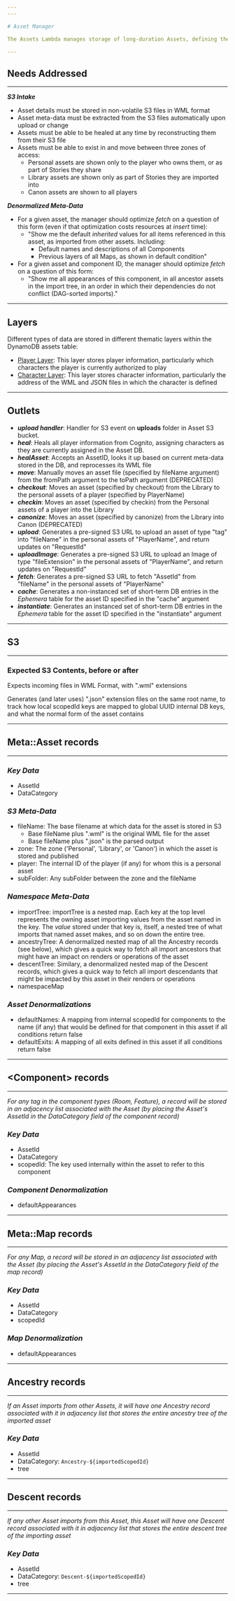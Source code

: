 ```yaml
---
---

# Asset Manager

The Assets Lambda manages storage of long-duration Assets, defining the structure of the game world.

---
```


## Needs Addressed

---

***S3 Intake***
- Asset details must be stored in non-volatile S3 files in WML format
- Asset meta-data must be extracted from the S3 files automatically upon upload or change
- Assets must be able to be healed at any time by reconstructing them from their S3 file
- Assets must be able to exist in and move between three zones of access:
    - Personal assets are shown only to the player who owns them, or as part of Stories they share
    - Library assets are shown only as part of Stories they are imported into
    - Canon assets are shown to all players

***Denormalized Meta-Data***
- For a given asset, the manager should optimize *fetch* on a question of this form (even if that
optimization costs resources at *insert* time):
    - "Show me the default *inherited* values for all items referenced in this asset, as imported
    from other assets.  Including:
        - Default names and descriptions of all Components
        - Previous layers of all Maps, as shown in default condition"
- For a given asset and component ID, the manager should optimize *fetch* on a question of
this form:
    - "Show me all appearances of this component, in all ancestor assets in the import tree,
    in an order in which their dependencies do not conflict (DAG-sorted imports)."

---

## Layers
Different types of data are stored in different thematic layers within the DynamoDB assets table:

- [Player Layer](./README.player.md): This layer stores player information, particularly which characters
the player is currently authorized to play
- [Character Layer](./README.character.md): This layer stores character information, particularly the address
of the WML and JSON files in which the character is defined

---

## Outlets

- ***upload handler***: Handler for S3 event on **uploads** folder in Asset S3 bucket.
- ***heal***: Heals all player information from Cognito, assigning characters as they are currently
assigned in the Asset DB.
- ***healAsset***: Accepts an AssetID, looks it up based on current meta-data stored in the DB,
and reprocesses its WML file
- ***move***: Manually moves an asset file (specified by fileName argument) from the fromPath argument
to the toPath argument (DEPRECATED)
- ***checkout***: Moves an asset (specified by checkout) from the Library to the personal assets
of a player (specified by PlayerName)
- ***checkin***: Moves an asset (specified by checkin) from the Personal assets of a player into
the Library
- ***canonize***: Moves an asset (specified by canonize) from the Library into Canon (DEPRECATED)
- ***upload***: Generates a pre-signed S3 URL to upload an asset of type "tag" into "fileName" in
the personal assets of "PlayerName", and return updates on "RequestId"
- ***uploadImage***: Generates a pre-signed S3 URL to upload an Image of type "fileExtension" in
the personal assets of "PlayerName", and return updates on "RequestId"
- ***fetch***: Generates a pre-signed S3 URL to fetch "AssetId" from "fileName" in the personal
assets of "PlayerName"
- ***cache***: Generates a non-instanced set of short-term DB entries in the *Ephemera* table for the
asset ID specified in the "cache" argument
- ***instantiate***: Generates an instanced set of short-term DB entries in the *Ephemera* table for
the asset ID specified in the "instantiate" argument

---

## S3

---

### Expected S3 Contents, before or after

Expects incoming files in WML Format, with ".wml" extensions

Generates (and later uses) ".json" extension files on the same root name, to track how
local scopedId keys are mapped to global UUID internal DB keys, and what the normal form of the
asset contains

---

## Meta::Asset records

---

### *Key Data*

- AssetId
- DataCategory

### *S3 Meta-Data*

- fileName: The base filename at which data for the asset is stored in S3
    - Base fileName plus ".wml" is the original WML file for the asset
    - Base fileName plus ".json" is the parsed output
- zone:  The zone ('Personal', 'Library', or 'Canon') in which the asset is stored and published
- player: The internal ID of the player (if any) for whom this is a personal asset
- subFolder:  Any subFolder between the zone and the fileName

### *Namespace Meta-Data*

- importTree:  importTree is a nested map.  Each key at the top level represents the owning asset importing values from the asset named in the key.  The *value* stored under that key is, itself, a nested tree of what imports that named asset makes, and so on down the entire tree.
- ancestryTree:  A denormalized nested map of all the Ancestry records (see below), which gives a quick way to fetch all
import ancestors that might have an impact on renders or operations of the asset
- descentTree:  Similary, a denormalized nested map of the Descent records, which gives a quick way to fetch all import
descendants that might be impacted by this asset in their renders or operations
- namespaceMap

### *Asset Denormalizations*

- defaultNames: A mapping from internal scopedId for components to the name (if any) that would be defined for that component in this asset if all conditions return false
- defaultExits: A mapping of all exits defined in this asset if all conditions return false

---

## <Component\> records

---

*For any tag in the component types (Room, Feature), a record will be stored in an adjacency list associated with*
*the Asset (by placing the Asset's AssetId in the DataCategory field of the component record)*

### *Key Data*

- AssetId
- DataCategory
- scopedId:  The key used internally within the asset to refer to this component

### *Component Denormalization*

- defaultAppearances

---

## Meta::Map records

---

*For any Map, a record will be stored in an adjacency list associated with the Asset (by placing the Asset's*
*AssetId in the DataCategory field of the map record)*

### *Key Data*

- AssetId
- DataCategory
- scopedId

### *Map Denormalization*

- defaultAppearances

---

## Ancestry records

---

*If an Asset imports from other Assets, it will have one Ancestry record associated with it in adjacency list*
*that stores the entire ancestry tree of the imported asset*

### *Key Data*

- AssetId
- DataCategory: `Ancestry-${importedScopedId}`
- tree

---

## Descent records

---

*If any other Asset imports from this Asset, this Asset will have one Descent record associated with it in adjacency list*
*that stores the entire descent tree of the importing asset*

### *Key Data*

- AssetId
- DataCategory: `Descent-${importedScopedId}`
- tree

---

